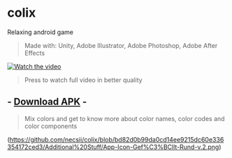 # colix
Relaxing android game

>Made with: Unity, Adobe Illustrator, Adobe Photoshop, Adobe After Effects

[![Watch the video](https://github.com/necsii/colix/blob/ce68408b8cd7f785e9491be41c52eeea8413db2c/Additional%20Stuff/Colix.gif)](https://www.youtube.com/watch?v=GEXp_CNMh9A)
>Press to watch full video in better quality

## - [Download APK](https://github.com/necsii/colix/blob/c405e81984077241283c8500706ce5da9cf325c9/Additional%20Stuff/colix%20v0.19%20%5B+%5D(Added%20Colors).apk) -
>Mix colors and get to know more about color names, color codes and color components
>
(https://github.com/necsii/colix/blob/bd82d0b99da0cd14ee9215dc60e336354172ced3/Additional%20Stuff/App-Icon-Gef%C3%BCllt-Rund-v.2.png)
